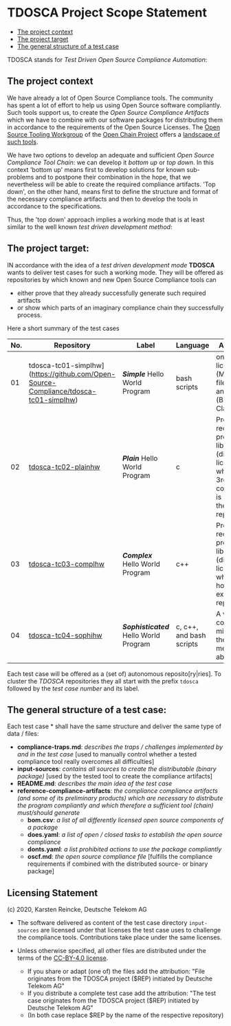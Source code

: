 # TDOSCA Project Scope Statement

* [The project context](#PrjContext)
* [The project target](#PrjTarget)
* [The general structure of a test case](#TCStructure)

TDOSCA stands for *Test Driven Open Source Compliance Automation*:

## The project context <a id="PrjContext"></a>
We have already a lot of Open Source Compliance tools. The community has spent a lot of effort to help us using Open Source software compliantly. Such tools support us, to create the *Open Source Compliance Artifacts* which we have to combine with our software packages for distributing them in accordance to the requirements of the Open Source Licenses. The [Open Source Tooling Workgroup](http://oss-compliance-tooling.org/) of the [Open Chain Project](https://www.openchainproject.org/) offers a [landscape of such tools](http://oss-compliance-tooling.org/Tooling-Landscape/OSS-Based-License-Compliance-Tools/).

We have two options to develop an adequate and sufficient *Open Source Compliance Tool Chain*: we can develop it *bottom up* or *top down*. In this context 'bottom up' means first to develop solutions for known sub-problems and to postpone their combination in the hope, that we nevertheless will be able to create the required compliance artifacts. 'Top down', on the other hand, means first to define the structure and format of the necessary compliance artifacts and then to develop the tools in accordance to the specifications.  

Thus, the 'top down' approach implies a working mode that is at least similar to the well known *test driven development method*:

## The project target: <a id="PrjTarget"></a>

IN accordance with the idea of a *test driven development mode* **TDOSCA** wants to deliver test cases for such a working mode. They will be offered as repositories by which known and new Open Source Compliance tools can
* either prove that they already successfully generate such required artifacts
* or show which parts of an imaginary compliance chain they successfully process.

Here a short summary of the test cases

| No. | Repository | Label | Language | Approach | Challenge |
|-|-|-|-|-|-|
|01|tdosca-tc01-simplhw](https://github.com/Open-Source-Compliance/tdosca-tc01-simplhw)| ***Simple*** Hello World Program |bash scripts| one main license (MIT), one file under another (BSD-2-Clause)| see --> |
|02|[tdosca-tc02-plainhw](https://github.com/Open-Source-Compliance/)| ***Plain*** Hello World Program |c| Program requiring a preinstalled library (differently licensed), which as 3rd-Party component is stored in the same repository | see --> |
|03|[tdosca-tc03-complhw](https://github.com/Open-Source-Compliance/)| ***Complex*** Hello World Program |c++| Program requiring preinstalled libraries (differently licensed), which are hosted in external repositories | see --> |
|04|[tdosca-tc04-sophihw](https://github.com/Open-Source-Compliance/)| ***Sophisticated*** Hello World Program |c, c++, and bash scripts | A very complex mixture of the options mentioned above.| see --> |

Each test case will be offered as a (set of) autonomous reposito[ry|ries]. To cluster the *TDOSCA* repositories they all start with the prefix ``tdosca`` followed by the *test case number* and its label.

## The general structure of a test case: <a id="TCStructure"></a>

Each test case * shall have the same structure and deliver the same type of data / files:

* **compliance-traps.md**: *describes the traps / challenges implemented by and in the test case* [used to manually control whether a tested compliance tool really overcomes all difficulties]
* **input-sources**: *contains all sources to create the distributable (binary package)* [used by the tested tool to create the compliance artifacts]
* **README.md**: *describes the main idea of the test case*
* **reference-compliance-artifacts**: *the compliance compliance artifacts (and some of its preliminary products) which are necessary to distribute the program compliantly and which therefore a sufficient tool (chain) must/should generate*
  - **bom.csv**: *a list of all differently licensed open source components of a package*
  - **does.yaml**: *a list of open / closed tasks to establish the open source compliance*
  - **donts.yaml**: *a list prohibited actions to use the package compliantly*
  - **oscf.md**: *the open source compliance file* [fulfills the compliance requirements if combined with the distributed source- or binary package]

## Licensing Statement

(c) 2020, Karsten Reincke, Deutsche Telekom AG

* The software delivered as content of the test case directory ``input-sources`` are licensed under that licenses the test case uses to challenge the compliance tools. Contributions take place under the same licenses.

* Unless otherwise specified, all other files are distributed under the terms of the [CC-BY-4.0 license](https://creativecommons.org/licenses/by/4.0/).
  - If you share or adapt (one of) the files add the attribution: "File originates from the TDOSCA project ($REP) initiated by Deutsche Telekom AG"
  - If you distribute a complete test case add the attribution: "The test case originates from the TDOSCA project ($REP) initiated by Deutsche Telekom AG"
  - (In both case replace $REP by the name of the respective repository)
